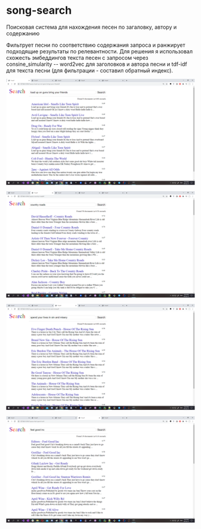 # song-search
 
Поисковая система для нахождения песен по загаловку, автору и содержанию

Фильтрует песни по соответствию содержания запроса и ранжирует подходящие результаты по релевантности. 
Для решения я использовал схожесть эмбеддингов текста песен с запросом через consine_simularity -- word2vec для заголовков и автора песни и tdf-idf  для текста песни (для фильтрации - составил обратный индекс).

![img1](imgs/1.jpg)

![img2](imgs/2.jpg)

![img2](imgs/3.jpg)

![img2](imgs/4.jpg)
